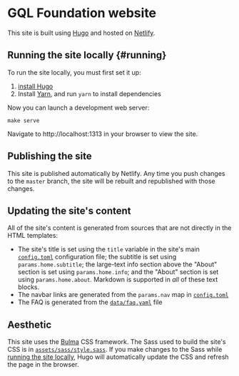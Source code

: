 # GQL Foundation website

This site is built using [Hugo](https://gohugo.io) and hosted on [Netlify](https://netlify.com).

## Running the site locally {#running}

To run the site locally, you must first set it up:

1. [install Hugo](https://gohugo.io/getting-started/installing/)
1. Install [Yarn](https://classic.yarnpkg.com/en/docs/getting-started), and run `yarn` to install dependencies

Now you can launch a development web server:

```shell
make serve
```

Navigate to http://localhost:1313 in your browser to view the site.

## Publishing the site

This site is published automatically by Netlify. Any time you push changes to the `master` branch, the site will be rebuilt and republished with those changes.

## Updating the site's content

All of the site's content is generated from sources that are not directly in the HTML templates:

* The site's title is set using the `title` variable in the site's main [`config.toml`](config.toml) configuration file; the subtitle is set using `params.home.subtitle`; the large-text info section above the "About" section is set using `params.home.info`; and the "About" section is set using `params.home.about`. Markdown is supported in *all* of these text blocks.
* The navbar links are generated from the `params.nav` map in [`config.toml`](config.toml)
* The FAQ is generated from the [`data/faq.yaml`](data/faq.yaml) file

## Aesthetic

This site uses the [Bulma](https://bulma.io) CSS framework. The Sass used to build the site's CSS is in [`assets/sass/style.sass`](assets/sass/style.sass). If you make changes to the Sass while [running the site locally](#running), Hugo will automatically update the CSS and refresh the page in the browser.
